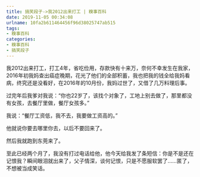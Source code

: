 ```yaml
---
title: 搞笑段子->我2012出来打工 | 糗事百科
date: 2019-11-05 00:34:08
urlname: 10fa2b611464456f96d38025747ab515
tags: 
- 糗事百科
categories:
- 糗事百科
- 搞笑段子
---
```

我2012出来打工，打工4年，省吃俭用，存款快有十来万，奈何不幸发生在我家，2016年初我妈查出癌症晚期，花光了他们的全部积蓄，我也把我的钱全给我妈看病，终究还是没看好，在2016年的10月份，我妈过世了，又借了几万料理后事。

过完年后我爹对我说：“你也22岁了，该找个对象了，工地上别去做了，那里都没有女孩，去餐厅里做，餐厅女孩多。”

我说：“餐厅工资低，我不去，我要做工资高的。”

他就说你要去哪里你去，以后不要回来了。

然后我就跑到东莞来了。

至此已经两个月了，我没有打过电话给他，他今天给我发了条短信：你是不是还在记恨我？瞬间眼泪就出来了，父子情深，谈何记恨，只是不愿服软罢了……匿了，不想被当成笑话。


